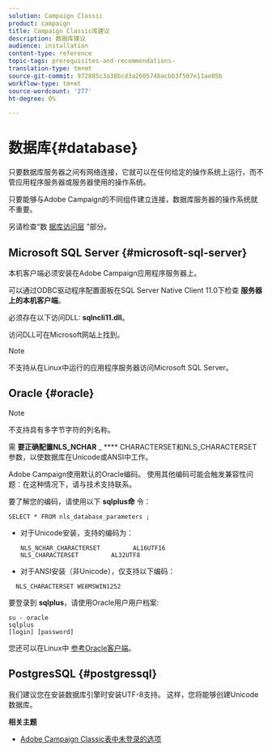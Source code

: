 ```yaml
---
solution: Campaign Classic
product: campaign
title: Campaign Classic库建议
description: 数据库建议
audience: installation
content-type: reference
topic-tags: prerequisites-and-recommendations-
translation-type: tm+mt
source-git-commit: 972885c3a38bcd3a260574bacbb3f507e11ae05b
workflow-type: tm+mt
source-wordcount: '277'
ht-degree: 0%

---
```



# 数据库{#database}

只要数据库服务器之间有网络连接，它就可以在任何给定的操作系统上运行，而不管应用程序服务器或服务器使用的操作系统。

只要能够与Adobe Campaign的不同组件建立连接，数据库服务器的操作系统就不重要。

另请检查“数 [据库访问层](../../installation/using/prerequisites-of-campaign-installation-in-linux.md#database-access-layers) ”部分。

## Microsoft SQL Server {#microsoft-sql-server}

本机客户端必须安装在Adobe Campaign应用程序服务器上。

可以通过ODBC驱动程序配置面板在SQL Server Native Client 11.0下检查 **服务器上的本机客户端**。

必须存在以下访问DLL: **sqlncli11.dll**。

访问DLL可在Microsoft网站上找到。

>[!NOTE]
>
>不支持从在Linux中运行的应用程序服务器访问Microsoft SQL Server。

## Oracle {#oracle}

>[!NOTE]
>
>不支持具有多字节字符的列名称。

需 **要正确配置NLS_NCHAR** _ **** CHARACTERSET和NLS_CHARACTERSET参数，以使数据库在Unicode或ANSI中工作。

Adobe Campaign使用默认的Oracle编码。 使用其他编码可能会触发兼容性问题：在这种情况下，请与技术支持联系。

要了解您的编码，请使用以下 **sqlplus命** 令：

```
SELECT * FROM nls_database_parameters ;
```

* 对于Unicode安装，支持的编码为：

   ```
   NLS_NCHAR_CHARACTERSET         AL16UTF16
   NLS_CHARACTERSET         AL32UTF8
   ```

* 对于ANSI安装（非Unicode），仅支持以下编码：

```
  NLS_CHARACTERSET WE8MSWIN1252
```

要登录到 **sqlplus**，请使用Oracle用户用户档案:

```
su - oracle 
sqlplus 
[login] [password]
```

您还可以在Linux中 [参考Oracle客户端](../../installation/using/installing-packages-with-linux.md#oracle-client-in-linux)。

## PostgresSQL {#postgressql}

我们建议您在安装数据库引擎时安装UTF-8支持。 这样，您将能够创建Unicode数据库。

**相关主题**

* [Adobe Campaign Classic表中未登录的选项](https://helpx.adobe.com/campaign/kb/unlogged-tables-classic.html)
